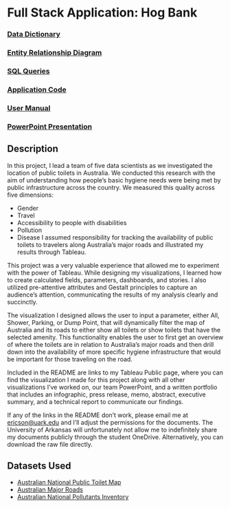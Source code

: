 # Full Stack Application: Hog Bank

### [Data Dictionary](https://github.com/eericson2005/Full-Stack-Application-Hog-Bank/blob/6d773807c543a7a760359ba9c83ddf2c78d90c27/Foxtrot_Data_Dictionary.xlsx)
### [Entity Relationship Diagram](https://github.com/eericson2005/Full-Stack-Application-Hog-Bank/blob/dcb4cc4be321ec8a55bb464f7c4c5aafea061c6b/Foxtrot_ERD.png)
### [SQL Queries](https://github.com/eericson2005/Full-Stack-Application-Hog-Bank/blob/dcb4cc4be321ec8a55bb464f7c4c5aafea061c6b/Foxtrot_SQL_Queries.docx)
### [Application Code](https://github.com/eericson2005/Full-Stack-Application-Hog-Bank/blob/6cc40f57f092d620650443ddfd032062055e5471/Foxtrot_WinForm_source_only.zip)
### [User Manual](https://github.com/eericson2005/Full-Stack-Application-Hog-Bank/blob/dcb4cc4be321ec8a55bb464f7c4c5aafea061c6b/Foxtrot_User_Manual.docx)
### [PowerPoint Presentation](https://github.com/eericson2005/Full-Stack-Application-Hog-Bank/blob/6cc40f57f092d620650443ddfd032062055e5471/Foxtrot_Final_Presentation.pptx)


## Description
In this project, I lead a team of five data scientists as we investigated the location of public toilets in Australia. We conducted this research with the aim of understanding how people’s basic hygiene needs were being met by public infrastructure across the country. We measured this quality across five dimensions:
-	Gender
-	Travel
-	Accessibility to people with disabilities
-	Pollution
-	Disease
I assumed responsibility for tracking the availability of public toilets to travelers along Australia’s major roads and illustrated my results through Tableau.

This project was a very valuable experience that allowed me to experiment with the power of Tableau. While designing my visualizations, I learned how to create calculated fields, parameters, dashboards, and stories. I also utilized pre-attentive attributes and Gestalt principles to capture an audience’s attention, communicating the results of my analysis clearly and succinctly.

The visualization I designed allows the user to input a parameter, either All, Shower, Parking, or Dump Point, that will dynamically filter the map of Australia and its roads to either show all toilets or show toilets that have the selected amenity. This functionality enables the user to first get an overview of where the toilets are in relation to Australia’s major roads and then drill down into the availability of more specific hygiene infrastructure that would be important for those traveling on the road. 

Included in the README are links to my Tableau Public page, where you can find the visualization I made for this project along with all other visualizations I’ve worked on, our team PowerPoint, and a written portfolio that includes an infographic, press release, memo, abstract, executive summary, and a technical report to communicate our findings. 

If any of the links in the README don’t work, please email me at ericson@uark.edu and I’ll adjust the permissions for the documents. The University of Arkansas will unfortunately not allow me to indefinitely share my documents publicly through the student OneDrive. Alternatively, you can download the raw file directly.

## Datasets Used
- [Australian National Public Toilet Map](https://data.gov.au/dataset/ds-dga-553b3049-2b8b-46a2-95e6-640d7986a8c1/details)
- [Australian Major Roads](https://ecat.ga.gov.au/geonetwork/static/api/records/26fa66dd-c6f4-431d-86ca-0f1e0e5876bf)
- [Australian National Pollutants Inventory](https://www.dcceew.gov.au/environment/protection/npi)
